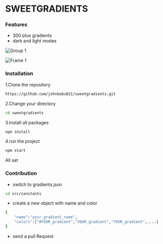 # SWEETGRADIENTS


###   Features
* 300 plus gradients
* dark and light modes

![Group 1](https://user-images.githubusercontent.com/58719884/144737464-50f8a70c-9ca9-4903-b005-d702712d2cd9.png)



![Frame 1](https://user-images.githubusercontent.com/58719884/144732835-b1006b8a-ca24-464b-a669-6eb5a6be8d96.png)



### Installation
1.Clone the repository

```bash
https://github.com/johnbabu021/sweetgradients.git
```
2.Change   your directory
```bash
cd sweetgradients
```
3.Install all packages
```bash
npm install
```
4.run the project

```bash     
npm start
```


All set



###   Contribution

*   switch  to gradients.json
```bash
cd src/constants
```

*   create a new object with name and color

```bash
{
    "name":"your_gradient_name",
    "colors":["#YOUR_gradient","YOUR_gradient","YOUR_gradient",....]
}
```


* send a pull Request
